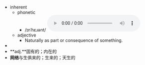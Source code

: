 - inherent
	- phonetic
		- /ɪnˈhɛɹənt/
		  <audio controls><source src="https://api.dictionaryapi.dev/media/pronunciations/en/inherent-uk.mp3"></audio>
	- adjective
		- Naturally as part or consequence of something.
-
- **adj.**固有的；内在的
- **网络**与生俱来的；生来的；天生的